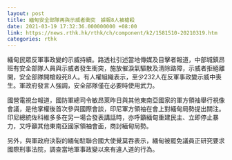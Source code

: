 ```yaml
---
layout: post
title: 緬甸安全部隊再與示威者衝突　據報8人被槍殺
date: 2021-03-19 17:32:36.000000000 +08:00
link: https://news.rthk.hk/rthk/ch/component/k2/1581510-20210319.htm
categories: rthk
---
```


緬甸民眾反軍事政變的示威持續。路透社引述當地傳媒及目擊者報道，中部城鎮昂班有安全部隊人員與示威者發生衝突，施放催淚氣驅散及清除路障，示威者拒絕離開，安全部隊開槍殺死8人。有人權組織表示，至少232人在反軍事政變示威中喪生。軍政府發言人強調，安全部隊僅在必要時使用武力。

國營電視台報道，國防軍總司令敏昂萊昨日與其他東南亞國家的軍方領袖舉行視像會議，是他掌權後首次參與國際會談，印尼軍方領袖在會上對緬甸局勢提出關注。印尼總統佐科維多多在另一場合發表講話時，亦呼籲緬甸重建民主、立即停止暴力，又呼籲其他東南亞國家領袖會面，商討緬甸局勢。

另外，與軍政府決裂的緬甸駐聯合國大使覺莫吞表示，緬甸被罷免議員正研究要求國際刑事法院，調查當地軍事政變以來有違人道的行為。
